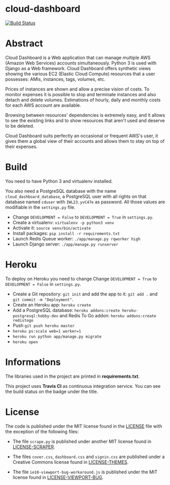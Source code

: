 # cloud-dashboard
[![Build Status](https://magnum.travis-ci.com/hdmaker/cloud-dashboard-private.svg?token=uMqLb41o3pJzyDkf1Dpg&branch=master)](https://magnum.travis-ci.com/hdmaker/cloud-dashboard-private)

# Abstract

Cloud Dashboard is a Web application that can manage multiple AWS (Amazon Web Services) accounts simultaneously. Python 3 is used with Django as a Web framework. Cloud Dashboard offers synthetic views showing the various EC2 (Elastic Cloud Compute) resources that a user possesses: AMIs, instances, tags, volumes, etc.

Prices of instances are shown and allow a precise vision of costs. To monitor expenses it is possible to stop and terminate instances and also detach and delete volumes. Estimations of hourly, daily and monthly costs for each AWS account are available.

Browsing between resources' dependencies is extremely easy, and it allows to see the existing links and to show resources that aren't used and deserve to be deleted.

Cloud Dashboard suits perfectly an occasional or frequent AWS's user, it gives them a global view of their accounts and allows them to stay on top of their expenses.

# Build

You need to have Python 3 and virtualenv installed. 

You also need a PostgreSQL database with the name `cloud_dashboard_database`, a PostgreSQL user with all rights on that database named `cduser` with `IWL23.yvC47e` as password. All those values are modifiable in the `settings.py` file.

- Change `DEVELOPMENT = False` to `DEVELOPMENT = True` in `settings.py`.
- Create a virtualenv: `virtualenv -p python3 venv`
- Activate it: `source venv/bin/activate`
- Install packages: `pip install -r requirements.txt`
- Launch Redis Queue worker: `./app/manage.py rqworker high`
- Launch Django server: `./app/manage.py runserver`

# Heroku

To deploy on Heroku you need to change Change `DEVELOPMENT = True` to `DEVELOPMENT = False` in `settings.py`.

- Create a Git repository: `git init` and add the app to it: `git add .` and `git commit -m "Deployment"`.
- Create an Heroku app: `heroku create`
- Add a PostgreSQL database: `heroku addons:create heroku-postgresql:hobby-dev` and Redis To Go addon: `heroku addons:create redistogo`
-  Push `git push heroku master`
-  `heroku ps:scale web=1 worker=1`
-  `heroku run python app/manage.py migrate`
-  `heroku open`

# Informations

The libraries used in the project are printed in **requirements.txt**.

This project uses **Travis CI** as continuous integration service. 
You can see the build status on the badge under the title.

# License

The code is published under the MIT license found in the [LICENSE](./app/LICENSE) file with the exception of the following files:

- The file `scrape.py` is published under another MIT license found in [LICENSE-SCRAPER](./app/LICENSE-SCRAPER).

- The files `cover.css`, `dashboard.css` and `signin.css` are published under a Creative Commons license found in [LICENSE-THEMES](./app/LICENSE-THEMES).

- The file `ie10-viewport-bug-workaround.js` is published under the MIT license found in [LICENSE-VIEWPORT-BUG](./app/LICENSE-VIEWPORT-BUG).
